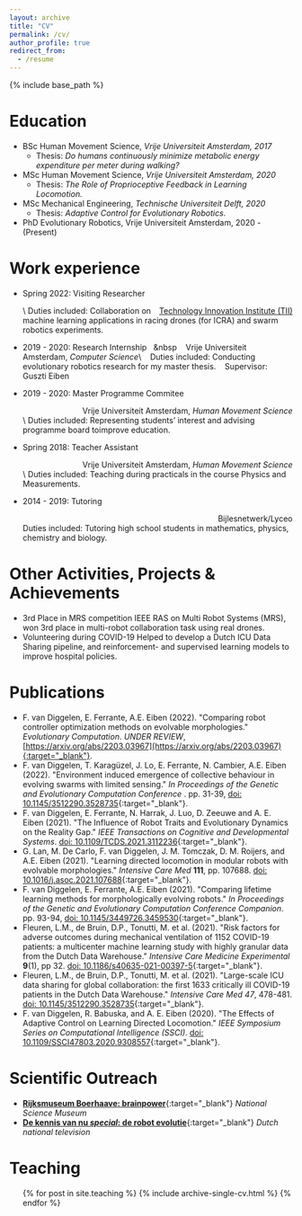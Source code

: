 ```yaml
---
layout: archive
title: "CV"
permalink: /cv/
author_profile: true
redirect_from:
  - /resume
---
```


{% include base_path %}

Education
======
* BSc Human Movement Science, _Vrije Universiteit Amsterdam, 2017_
  *  Thesis: _Do humans continuously minimize metabolic energy expenditure per meter during walking?_
* MSc Human Movement Science, _Vrije Universiteit Amsterdam, 2020_ 
  *  Thesis: _The Role of Proprioceptive Feedback in Learning Locomotion._
* MSc Mechanical Engineering, _Technische Universiteit Delft, 2020_
  *  Thesis: _Adaptive Control for Evolutionary Robotics._
* PhD Evolutionary Robotics, Vrije Universiteit Amsterdam, 2020 - (Present)

Work experience
======
* Spring 2022: Visiting Researcher <div style="float:right">[Technology Innovation Institute (TII)](https://www.tii.ae/)</div> \\
        Duties included: Collaboration on machine learning applications in racing drones (for ICRA) and swarm robotics experiments.

* 2019 - 2020: Research Internship &nbsp;&nbsp;&nbsp&nbsp;&nbsp;&nbsp; Vrije Universiteit Amsterdam, _Computer Science_\\
&nbsp;&nbsp;&nbsp;Duties included: Conducting evolutionary robotics research for my master thesis.
&nbsp;&nbsp;&nbsp;Supervisor: Guszti Eiben
  
* 2019 - 2020: Master Programme Commitee <div align="right"> Vrije Universiteit Amsterdam, _Human Movement Science_</div>\\
        Duties included: Representing students’ interest and advising programme board toimprove education.

* Spring 2018: Teacher Assistant <div align="right"> Vrije Universiteit Amsterdam, _Human Movement Science_</div> \\
        Duties included: Teaching during practicals in the course Physics and Measurements.
  
* 2014 - 2019: Tutoring <div align="right"> Bijlesnetwerk/Lyceo</div>
        Duties included: Tutoring high school students in mathematics, physics, chemistry and biology.

Other Activities, Projects & Achievements
======
* 3rd Place in MRS competition
        IEEE RAS on Multi Robot Systems (MRS), won 3rd place in multi-robot collaboration task using real drones.
* Volunteering during COVID-19
        Helped to develop a Dutch ICU Data Sharing pipeline, and reinforcement- and supervised learning models to improve hospital policies.

<!-- 
Skills
======
* Skill 1
* Skill 2
  * Sub-skill 2.1
  * Sub-skill 2.2
  * Sub-skill 2.3
* Skill 3 -->

Publications
======
* F. van Diggelen, E. Ferrante, A.E. Eiben (2022). &quot;Comparing robot controller optimization methods on evolvable morphologies.&quot; <i>Evolutionary Computation</i>. _UNDER REVIEW_, [https://arxiv.org/abs/2203.03967](https://arxiv.org/abs/2203.03967){:target="_blank"}.
* F. van Diggelen, T. Karagüzel, J. Lo, E. Ferrante, N. Cambier, A.E. Eiben (2022). &quot;Environment induced emergence of collective behaviour in evolving swarms with limited sensing.&quot; <i>In Proceedings of the Genetic and Evolutionary Computation Conference </i>. pp. 31-39, [doi: 10.1145/3512290.3528735](https://doi.org/10.1145/3512290.3528735){:target="_blank"}.
* F. van Diggelen, E. Ferrante, N. Harrak, J. Luo, D. Zeeuwe and A. E. Eiben (2021). &quot;The Influence of Robot Traits and Evolutionary Dynamics on the Reality Gap.&quot; <i>IEEE Transactions on Cognitive and Developmental Systems</i>. [doi: 10.1109/TCDS.2021.3112236](https://doi.org/10.1109/TCDS.2021.3112236){:target="_blank"}.
* G. Lan, M. De Carlo, F. van Diggelen, J. M. Tomczak, D. M. Roijers, and A.E. Eiben (2021). &quot;Learning directed locomotion in modular robots with evolvable morphologies.&quot; <i>Intensive Care Med </i> **111**, pp. 107688. [doi: 10.1016/j.asoc.2021.107688](https://doi.org/10.1016/j.asoc.2021.107688){:target="_blank"}.
* F. van Diggelen, E. Ferrante, A.E. Eiben (2021). &quot;Comparing lifetime learning methods for morphologically evolving robots.&quot; <i>In Proceedings of the Genetic and Evolutionary Computation Conference Companion</i>. pp. 93-94, [doi: 10.1145/3449726.3459530](https://doi.org/10.1145/3449726.3459530){:target="_blank"}.
* Fleuren, L.M., de Bruin, D.P., Tonutti, M. et al. (2021). &quot;Risk factors for adverse outcomes during mechanical ventilation of 1152 COVID-19 patients: a multicenter machine learning study with highly granular data from the Dutch Data Warehouse.&quot; <i>Intensive Care Medicine Experimental </i> **9**(1), pp 32. [doi: 10.1186/s40635-021-00397-5](https://doi.org/10.1186/s40635-021-00397-5){:target="_blank"}.
* Fleuren, L.M., de Bruin, D.P., Tonutti, M. et al. (2021). &quot;Large-scale ICU data sharing for global collaboration: the first 1633 critically ill COVID-19 patients in the Dutch Data Warehouse.&quot; <i>Intensive Care Med 47</i>, 478-481. [doi: 10.1145/3512290.3528735](https://doi.org/10.1007/s00134-021-06361-x){:target="_blank"}.
* F. van Diggelen, R. Babuska, and A. E. Eiben (2020). &quot;The Effects of Adaptive Control on Learning Directed Locomotion.&quot; <i>IEEE Symposium Series on Computational Intelligence (SSCI)</i>. [doi: 10.1109/SSCI47803.2020.9308557](https://doi.org/10.1109/SSCI47803.2020.9308557){:target="_blank"}.


Scientific Outreach
======
* [__Rijksmuseum Boerhaave: brainpower__](https://vimeo.com/742442764/233b007f53){:target="_blank"} _National Science Museum_
* [__De kennis van nu _special_: de robot evolutie__](https://dekennisvannu.nl/site/media/De-Kennis-van-Nu-special-De-Robot-Evolutie/VPWON_1330215){:target="_blank"} _Dutch national television_
  
Teaching
======
  <ul>{% for post in site.teaching %}
    {% include archive-single-cv.html %}
  {% endfor %}</ul>
